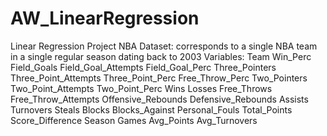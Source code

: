 # AW_LinearRegression
Linear Regression Project
  NBA Dataset: corresponds to a single NBA team in a single regular season dating back to 2003
Variables:
  Team
  Win_Perc
  Field_Goals
  Field_Goal_Attempts
  Field_Goal_Perc
  Three_Pointers
  Three_Point_Attempts
  Three_Point_Perc
  Free_Throw_Perc
  Two_Pointers
  Two_Point_Attempts
  Two_Point_Perc
  Wins
  Losses
  Free_Throws
  Free_Throw_Attempts
  Offensive_Rebounds
  Defensive_Rebounds
  Assists
  Turnovers
  Steals
  Blocks
  Blocks_Against
  Personal_Fouls
  Total_Points
  Score_Difference
  Season
  Games
  Avg_Points
  Avg_Turnovers
   
  
